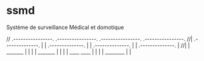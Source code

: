 # ssmd
Système de surveillance Médical et domotique

// .----------------.   .----------------.   .----------------.   .----------------. 
//| .--------------. | | .--------------. | | .--------------. | | .--------------. |
//| |    _______   | | | |    _______   | | | | ____    ____ | | | |  ________    | |



